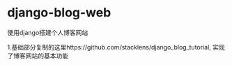 # django-blog-web
使用django搭建个人博客网站

1.基础部分复制的这里https://github.com/stacklens/django_blog_tutorial,
实现了博客网站的基本功能

